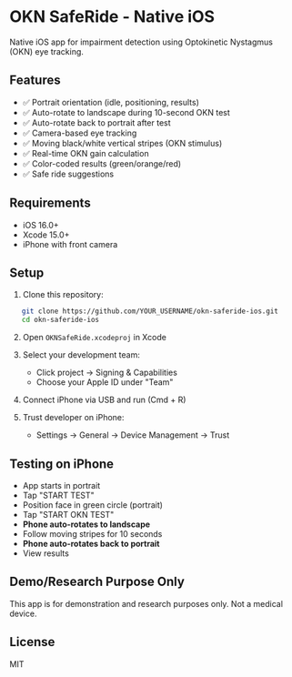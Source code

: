 # OKN SafeRide - Native iOS

Native iOS app for impairment detection using Optokinetic Nystagmus (OKN) eye tracking.

## Features
- ✅ Portrait orientation (idle, positioning, results)
- ✅ Auto-rotate to landscape during 10-second OKN test
- ✅ Auto-rotate back to portrait after test
- ✅ Camera-based eye tracking
- ✅ Moving black/white vertical stripes (OKN stimulus)
- ✅ Real-time OKN gain calculation
- ✅ Color-coded results (green/orange/red)
- ✅ Safe ride suggestions

## Requirements
- iOS 16.0+
- Xcode 15.0+
- iPhone with front camera

## Setup
1. Clone this repository:
```bash
   git clone https://github.com/YOUR_USERNAME/okn-saferide-ios.git
   cd okn-saferide-ios
```

2. Open `OKNSafeRide.xcodeproj` in Xcode

3. Select your development team:
   - Click project → Signing & Capabilities
   - Choose your Apple ID under "Team"

4. Connect iPhone via USB and run (Cmd + R)

5. Trust developer on iPhone:
   - Settings → General → Device Management → Trust

## Testing on iPhone
- App starts in portrait
- Tap "START TEST"
- Position face in green circle (portrait)
- Tap "START OKN TEST"
- **Phone auto-rotates to landscape**
- Follow moving stripes for 10 seconds
- **Phone auto-rotates back to portrait**
- View results

## Demo/Research Purpose Only
This app is for demonstration and research purposes only. Not a medical device.

## License
MIT
